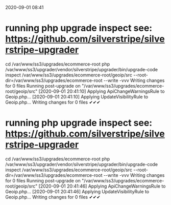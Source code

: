 2020-09-01 08:41

# running php upgrade inspect see: https://github.com/silverstripe/silverstripe-upgrader
cd /var/www/ss3/upgrades/ecommerce-root
php /var/www/ss3/upgrader/vendor/silverstripe/upgrader/bin/upgrade-code inspect /var/www/ss3/upgrades/ecommerce-root/geoip/src  --root-dir=/var/www/ss3/upgrades/ecommerce-root --write -vvv
Writing changes for 0 files
Running post-upgrade on "/var/www/ss3/upgrades/ecommerce-root/geoip/src"
[2020-09-01 20:41:10] Applying ApiChangeWarningsRule to Geoip.php...
[2020-09-01 20:41:10] Applying UpdateVisibilityRule to Geoip.php...
Writing changes for 0 files
✔✔✔
# running php upgrade inspect see: https://github.com/silverstripe/silverstripe-upgrader
cd /var/www/ss3/upgrades/ecommerce-root
php /var/www/ss3/upgrader/vendor/silverstripe/upgrader/bin/upgrade-code inspect /var/www/ss3/upgrades/ecommerce-root/geoip/src  --root-dir=/var/www/ss3/upgrades/ecommerce-root --write -vvv
Writing changes for 0 files
Running post-upgrade on "/var/www/ss3/upgrades/ecommerce-root/geoip/src"
[2020-09-01 20:41:46] Applying ApiChangeWarningsRule to Geoip.php...
[2020-09-01 20:41:46] Applying UpdateVisibilityRule to Geoip.php...
Writing changes for 0 files
✔✔✔
